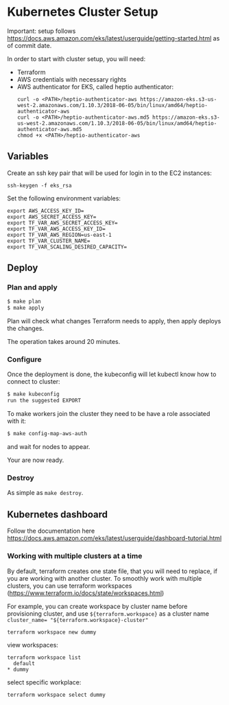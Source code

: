 # Kubernetes Cluster Setup

Important: setup follows https://docs.aws.amazon.com/eks/latest/userguide/getting-started.html as of commit date.

In order to start with cluster setup, you will need:

- Terraform
- AWS credentials with necessary rights
- AWS authenticator for EKS, called heptio authenticator:
  ```
  curl -o <PATH>/heptio-authenticator-aws https://amazon-eks.s3-us-west-2.amazonaws.com/1.10.3/2018-06-05/bin/linux/amd64/heptio-authenticator-aws
  curl -o <PATH>/heptio-authenticator-aws.md5 https://amazon-eks.s3-us-west-2.amazonaws.com/1.10.3/2018-06-05/bin/linux/amd64/heptio-authenticator-aws.md5
  chmod +x <PATH>/heptio-authenticator-aws
  ```

## Variables

Create an ssh key pair that will be used for login in to the EC2 instances:

`ssh-keygen -f eks_rsa`

Set the following environment variables:

```
export AWS_ACCESS_KEY_ID=
export AWS_SECRET_ACCESS_KEY=
export TF_VAR_AWS_SECRET_ACCESS_KEY=
export TF_VAR_AWS_ACCESS_KEY_ID=
export TF_VAR_AWS_REGION=us-east-1
export TF_VAR_CLUSTER_NAME=
export TF_VAR_SCALING_DESIRED_CAPACITY=
```

## Deploy

### Plan and apply

```bash
$ make plan
$ make apply
```

Plan will check what changes Terraform needs to apply, then apply deploys the changes.

The operation takes around 20 minutes.

### Configure

Once the deployment is done, the kubeconfig will let kubectl know how to connect to cluster:
```bash
$ make kubeconfig
run the suggested EXPORT
```

To make workers join the cluster they need to be have a role associated with it:
```bash
$ make config-map-aws-auth
```
and wait for nodes to appear.

Your are now ready.

### Destroy

As simple as `make destroy`.

## Kubernetes dashboard

Follow the documentation here https://docs.aws.amazon.com/eks/latest/userguide/dashboard-tutorial.html


### Working with multiple clusters at a time

By default, terraform creates one state file, that you will need to replace, if you are working with another cluster.
To smoothly work with multiple clusters, you can use terraform workspaces (https://www.terraform.io/docs/state/workspaces.html)

For example, you can create workspace by cluster name before provisioning cluster, and use `${terraform.workspace}`
as a cluster name  `cluster_name= "${terraform.workspace}-cluster"`

`terraform workspace new dummy`

view workspaces:

```
terraform workspace list
  default
* dummy
```

select specific workplace:

```
terraform workspace select dummy
```
